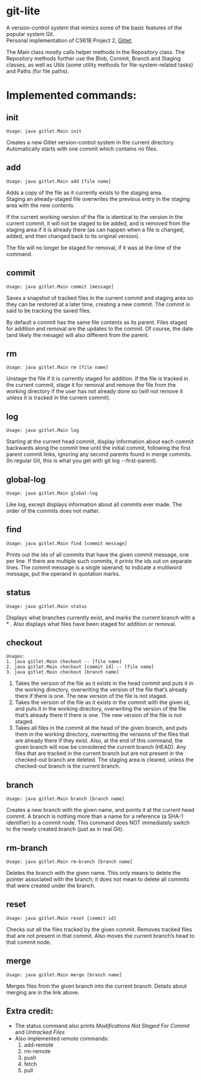 # git-lite 
A version-control system that mimics some of the basic features of the popular system Git.  
Personal implementation of CS61B Project 2, [Gitlet](https://sp21.datastructur.es/materials/proj/proj2/proj2). 

The Main class mostly calls helper methods in the Repository class. The Repository methods further use the Blob, Commit, Branch and Staging classes, as well as Utils (some utility methods for file-system-related tasks) and Paths (for file paths).

# Implemented commands:
## init  
    Usage: java gitlet.Main init
Creates a new Gitlet version-control system in the current directory. Automatically starts with one commit which contains no files.  

## add  
    Usage: java gitlet.Main add [file name]  
Adds a copy of the file as it currently exists to the staging area.  
Staging an already-staged file overwrites the previous entry in the staging area with the new contents.  

If the current working version of the file is identical to the version in the current commit, it will not be staged to be added, and is removed from the staging area if it is already there (as can happen when a file is changed, added, and then changed back to its original version). 

The file will no longer be staged for removal, if it was at the time of the command.  
## commit  
    Usage: java gitlet.Main commit [message]  
Saves a snapshot of tracked files in the current commit and staging area so they can be restored at a later time, creating a new commit. The commit is said to be tracking the saved files.   

By default a commit has the same file contents as its parent. Files staged for addition and removal are the updates to the commit. Of course, the date (and likely the mesage) will also different from the parent.  

## rm  
    Usage: java gitlet.Main rm [file name]  
Unstage the file if it is currently staged for addition. If the file is tracked in the current commit, stage it for removal and remove the file from the working directory if the user has not already done so (will not remove it unless it is tracked in the current commit).  

## log  
    Usage: java gitlet.Main log  
Starting at the current head commit, display information about each commit backwards along the commit tree until the initial commit, following the first parent commit links, ignoring any second parents found in merge commits. (In regular Git, this is what you get with git log --first-parent).  

## global-log  
    Usage: java gitlet.Main global-log
Like log, except displays information about all commits ever made. The order of the commits does not matter.  

## find  
    Usage: java gitlet.Main find [commit message]
Prints out the ids of all commits that have the given commit message, one per line. If there are multiple such commits, it prints the ids out on separate lines. The commit message is a single operand; to indicate a multiword message, put the operand in quotation marks.  

## status  
    Usage: java gitlet.Main status
Displays what branches currently exist, and marks the current branch with a * . Also displays what files have been staged for addition or removal.

## checkout
    Usages:
    1. java gitlet.Main checkout -- [file name]  
    2. java gitlet.Main checkout [commit id] -- [file name]  
    3. java gitlet.Main checkout [branch name]  
1. Takes the version of the file as it exists in the head commit and puts it in the working directory, overwriting the version of the file that’s already there if there is one. The new version of the file is not staged.  
2. Takes the version of the file as it exists in the commit with the given id, and puts it in the working directory, overwriting the version of the file that’s already there if there is one. The new version of the file is not staged.  
3. Takes all files in the commit at the head of the given branch, and puts them in the working directory, overwriting the versions of the files that are already there if they exist. Also, at the end of this command, the given branch will now be considered the current branch (HEAD). Any files that are tracked in the current branch but are not present in the checked-out branch are deleted. The staging area is cleared, unless the checked-out branch is the current branch.  

## branch
    Usage: java gitlet.Main branch [branch name]  
Creates a new branch with the given name, and points it at the current head commit. A branch is nothing more than a name for a reference (a SHA-1 identifier) to a commit node. This command does NOT immediately switch to the newly created branch (just as in real Git).  

## rm-branch
    Usage: java gitlet.Main rm-branch [branch name]  
Deletes the branch with the given name. This only means to delete the pointer associated with the branch; it does not mean to delete all commits that were created under the branch.  

## reset  
    Usage: java gitlet.Main reset [commit id]  
Checks out all the files tracked by the given commit. Removes tracked files that are not present in that commit. Also moves the current branch’s head to that commit node.  
## merge
    Usage: java gitlet.Main merge [branch name]  
Merges files from the given branch into the current branch. Details about merging are in the link above.

## Extra credit:
- The status command also prints *Modifications Not Staged For Commit* and *Untracked Files*
- Also implemented *remote* commands: 
  1. add-remote
  2. rm-remote
  3. push
  4. fetch
  5. pull
